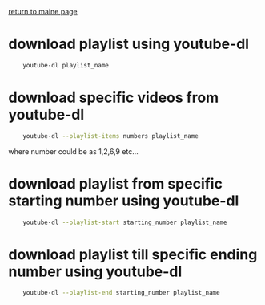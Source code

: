 [return to maine page](../readme.md)

# download playlist using youtube-dl

```bash
    youtube-dl playlist_name
```

# download specific videos from youtube-dl

```bash
    youtube-dl --playlist-items numbers playlist_name
```

where number could be as 1,2,6,9 etc...

# download playlist from specific starting number using youtube-dl

```bash
    youtube-dl --playlist-start starting_number playlist_name
```

# download playlist till specific ending number using youtube-dl

```bash
    youtube-dl --playlist-end starting_number playlist_name
```